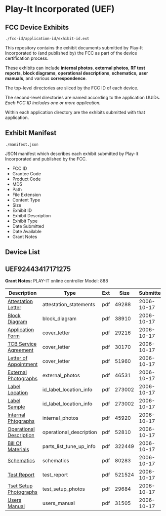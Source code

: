 # Play-It Incorporated (UEF)
## FCC Device Exhibits

```
./fcc-id/application-id/exhibit-id.ext
```

This repository contains the exhibit documents submitted by Play-It Incorporated to (and published by) the FCC as part of the device certification process.

These exhibits can include **internal photos**, **external photos**, **RF test reports**, **block diagrams**, **operational descriptions**, **schematics**, **user manuals**, and various **correspondence**.

The top-level directories are sliced by the FCC ID of each device.

The second-level directories are named according to the application UUIDs. *Each FCC ID includes one or more application.*

Within each application directory are the exhibits submitted with that application. 

## Exhibit Manifest

```
./manifest.json
```

JSON manifest which describes each exhibit submitted by Play-It Incorporated and published by the FCC.

- FCC ID
- Grantee Code
- Product Code
- MD5
- Path
- File Extension
- Content Type
- Size
- Exhibit ID
- Exhibit Description
- Exhibit Type
- Date Submitted
- Date Available
- Grant Notes

## Device List
## UEF92443417171275
**Grant Notes:** PLAY-IT online controller Model: 888

| Description | Type | Ext | Size | Submitted | Available |
| ----------- | ---- | --- | ---- | --------- | --------- |
| [Attestation Letter](UEF92443417171275/74e173a6a6bfab69a025e4cf70122b65/716580.pdf) | attestation_statements | pdf | 49288 | 2006-10-17 | 2006-10-17 |
| [Block Diagram](UEF92443417171275/74e173a6a6bfab69a025e4cf70122b65/716583.pdf) | block_diagram | pdf | 38910 | 2006-10-17 | 2006-10-17 |
| [Application Form](UEF92443417171275/74e173a6a6bfab69a025e4cf70122b65/716572.pdf) | cover_letter | pdf | 29216 | 2006-10-17 | 2006-10-17 |
| [TCB Service Agreement](UEF92443417171275/74e173a6a6bfab69a025e4cf70122b65/716575.pdf) | cover_letter | pdf | 30170 | 2006-10-17 | 2006-10-17 |
| [Letter of Appointment](UEF92443417171275/74e173a6a6bfab69a025e4cf70122b65/716579.pdf) | cover_letter | pdf | 51960 | 2006-10-17 | 2006-10-17 |
| [External Photographs](UEF92443417171275/74e173a6a6bfab69a025e4cf70122b65/716573.pdf) | external_photos | pdf | 46531 | 2006-10-17 | 2006-10-17 |
| [Label Location](UEF92443417171275/74e173a6a6bfab69a025e4cf70122b65/716577.pdf) | id_label_location_info | pdf | 273002 | 2006-10-17 | 2006-10-17 |
| [Label Sample](UEF92443417171275/74e173a6a6bfab69a025e4cf70122b65/716577.pdf) | id_label_location_info | pdf | 273002 | 2006-10-17 | 2006-10-17 |
| [Internal Phtographs](UEF92443417171275/74e173a6a6bfab69a025e4cf70122b65/716576.pdf) | internal_photos | pdf | 45920 | 2006-10-17 | 2006-10-17 |
| [Operational Description](UEF92443417171275/74e173a6a6bfab69a025e4cf70122b65/716571.pdf) | operational_description | pdf | 52810 | 2006-10-17 | 2006-10-17 |
| [Bill Of Materials](UEF92443417171275/74e173a6a6bfab69a025e4cf70122b65/716570.pdf) | parts_list_tune_up_info | pdf | 322449 | 2006-10-17 | 2006-10-17 |
| [Schematics](UEF92443417171275/74e173a6a6bfab69a025e4cf70122b65/716569.pdf) | schematics | pdf | 80283 | 2006-10-17 | 2006-10-17 |
| [Test Report](UEF92443417171275/74e173a6a6bfab69a025e4cf70122b65/716574.pdf) | test_report | pdf | 521524 | 2006-10-17 | 2006-10-17 |
| [Tset Setup Photographs](UEF92443417171275/74e173a6a6bfab69a025e4cf70122b65/716582.pdf) | test_setup_photos | pdf | 29684 | 2006-10-17 | 2006-10-17 |
| [Users Manual](UEF92443417171275/74e173a6a6bfab69a025e4cf70122b65/716581.pdf) | users_manual | pdf | 31505 | 2006-10-17 | 2006-10-17 |
